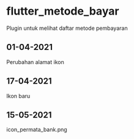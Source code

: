 # flutter_metode_bayar

Plugin untuk melihat daftar metode pembayaran

## 01-04-2021
Perubahan alamat ikon
## 17-04-2021
Ikon baru
## 15-05-2021
icon_permata_bank.png